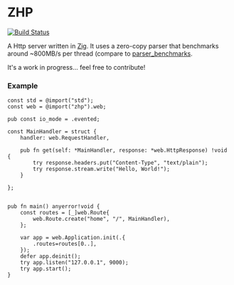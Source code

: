 # ZHP

[![Build Status](https://travis-ci.org/frmdstryr/zhp.svg?branch=master)](https://travis-ci.org/frmdstryr/zhp)

A Http server written in [Zig](https://ziglang.org/).  It uses a zero-copy parser that
benchmarks around ~800MB/s per thread (compare to [parser_benchmarks](https://github.com/rust-bakery/parser_benchmarks/tree/master/http).

It's a work in progress... feel free to contribute!


### Example

```zig
const std = @import("std");
const web = @import("zhp").web;

pub const io_mode = .evented;

const MainHandler = struct {
    handler: web.RequestHandler,

    pub fn get(self: *MainHandler, response: *web.HttpResponse) !void {
        try response.headers.put("Content-Type", "text/plain");
        try response.stream.write("Hello, World!");
    }

};


pub fn main() anyerror!void {
    const routes = [_]web.Route{
        web.Route.create("home", "/", MainHandler),
    };

    var app = web.Application.init(.{
        .routes=routes[0..],
    });
    defer app.deinit();
    try app.listen("127.0.0.1", 9000);
    try app.start();
}

```

